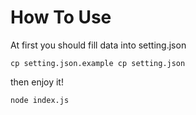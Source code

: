 # How To Use

At first you should fill data into setting.json

```shell
cp setting.json.example cp setting.json
```

then enjoy it!

```shell
node index.js
```